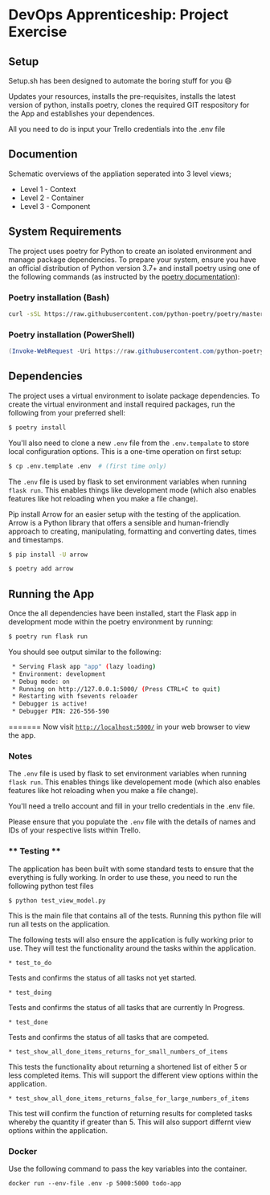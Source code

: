 # DevOps Apprenticeship: Project Exercise

## Setup
 

Setup.sh has been designed to automate the boring stuff for you :smile: 

Updates your resources, installs the pre-requisites, installs the latest version of python, installs poetry, clones the required GIT respository for the App and establishes your dependences.  

All you need to do is input your Trello credentials into the .env file
 
## Documention 
Schematic overviews of the appliation seperated into 3 level views; 
* Level 1 - Context
* Level 2 - Container 
* Level 3 - Component

## System Requirements

The project uses poetry for Python to create an isolated environment and manage package dependencies. To prepare your system, ensure you have an official distribution of Python version 3.7+ and install poetry using one of the following commands (as instructed by the [poetry documentation](https://python-poetry.org/docs/#system-requirements)):

### Poetry installation (Bash)

```bash
curl -sSL https://raw.githubusercontent.com/python-poetry/poetry/master/get-poetry.py | python
```

### Poetry installation (PowerShell)

```powershell
(Invoke-WebRequest -Uri https://raw.githubusercontent.com/python-poetry/poetry/master/get-poetry.py -UseBasicParsing).Content | python
```

## Dependencies

The project uses a virtual environment to isolate package dependencies. To create the virtual environment and install required packages, run the following from your preferred shell:

```bash
$ poetry install
```

You'll also need to clone a new `.env` file from the `.env.tempalate` to store local configuration options. This is a one-time operation on first setup:

```bash
$ cp .env.template .env  # (first time only)
```

The `.env` file is used by flask to set environment variables when running `flask run`. This enables things like development mode (which also enables features like hot reloading when you make a file change). 

Pip install Arrow for an easier setup with the testing of the application.  Arrow is a Python library that offers a sensible and human-friendly approach to creating, manipulating, formatting and converting dates, times and timestamps.

```bash
$ pip install -U arrow

$ poetry add arrow 
```

## Running the App

Once the all dependencies have been installed, start the Flask app in development mode within the poetry environment by running:
```bash
$ poetry run flask run
```

You should see output similar to the following:
```bash
 * Serving Flask app "app" (lazy loading)
 * Environment: development
 * Debug mode: on
 * Running on http://127.0.0.1:5000/ (Press CTRL+C to quit)
 * Restarting with fsevents reloader
 * Debugger is active!
 * Debugger PIN: 226-556-590
```
=======
Now visit [`http://localhost:5000/`](http://localhost:5000/) in your web browser to view the app.

### Notes

The `.env` file is used by flask to set environment variables when running `flask run`. This enables things like developement mode (which also enables features like hot reloading when you make a file change).

You'll need a trello account and fill in your trello credentials in the .env file.

Please ensure that you populate the `.env` file with the details of names and IDs of your respective lists within Trello. 

### ** Testing **

The application has been built with some standard tests to ensure that the everything is fully working.  In order to use these, you need to run the following python test files 

``` 
$ python test_view_model.py
```
This is the main file that contains all of the tests.  Running this python file will run all tests on the application.  

The following tests will also ensure the application is fully working prior to use.  They will test the functionality around the tasks within the application.  
```
* test_to_do
```
Tests and confirms the status of all tasks not yet started.  

```
* test_doing
```
Tests and confirms the status of all tasks that are currently In Progress.
```
* test_done
```
Tests and confirms the status of all tasks that are competed.  
```
* test_show_all_done_items_returns_for_small_numbers_of_items
```
This tests the functionality about returning a shortened list of either 5 or less completed items.  This will support the different view options within the application.  
```
* test_show_all_done_items_returns_false_for_large_numbers_of_items
```
This test will confirm the function of returning results for completed tasks whereby the quantity if greater than 5.  This will also support differnt view options within the application.  

 
### Docker

Use the following command to pass the key variables into the container.  
```
docker run --env-file .env -p 5000:5000 todo-app 
```

